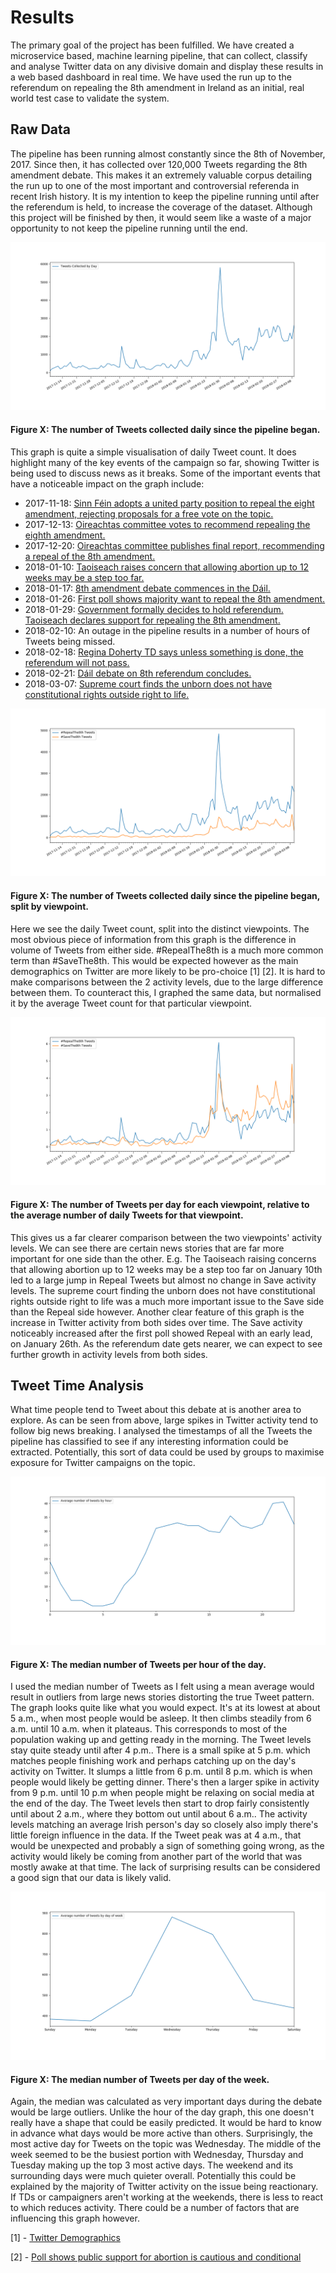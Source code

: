 # Results

The primary goal of the project has been fulfilled. We have created a microservice based, machine learning pipeline, that can collect, classify and analyse Twitter data on any divisive domain and display these results in a web based dashboard in real time. We have used the run up to the referendum on repealing the 8th amendment in Ireland as an initial, real world test case to validate the system.

## Raw Data
The pipeline has been running almost constantly since the 8th of November, 2017. Since then, it has collected over 120,000 Tweets regarding the 8th amendment debate. This makes it an extremely valuable corpus detailing the run up to one of the most important and controversial referenda in recent Irish history. It is my intention to keep the pipeline running until after the referendum is held, to increase the coverage of the dataset. Although this project will be finished by then, it would seem like a waste of a major opportunity to not keep the pipeline running until the end.

![daily_tweet_count](images/daily_tweet_count.png)
#### Figure X: The number of Tweets collected daily since the pipeline began.

This graph is quite a simple visualisation of daily Tweet count. It does highlight many of the key events of the campaign so far, showing Twitter is being used to discuss news as it breaks. Some of the important events that have a noticeable impact on the graph include:
* 2017-11-18: [Sinn Féin adopts a united party position to repeal the eight amendment, rejecting proposals for a free vote on the topic.](https://www.irishtimes.com/news/politics/sinn-f%C3%A9in-rejects-proposal-for-free-vote-on-eighth-amendment-1.3297287)
* 2017-12-13: [Oireachtas committee votes to recommend repealing the eighth amendment.](https://www.rte.ie/news/2017/1213/927010-eighth_amendment/)
* 2017-12-20: [Oireachtas committee publishes final report, recommending a repeal of the 8th amendment.](https://www.rte.ie/news/2017/1220/928633-eighth-amendment-committee/)
* 2018-01-10: [Taoiseach raises concern that allowing abortion up to 12 weeks may be a step too far.](https://www.irishtimes.com/news/politics/proposal-to-allow-abortion-up-to-12-weeks-may-be-a-step-too-far-taoiseach-1.3351057)
* 2018-01-17: [8th amendment debate commences in the Dáil.](https://www.rte.ie/news/2018/0117/933884-eighth_amendment/)
* 2018-01-26: [First poll shows majority want to repeal the 8th amendment.](https://www.irishtimes.com/news/politics/repeal-side-takes-early-lead-after-round-one-of-abortion-campaign-1.3368780)
* 2018-01-29: [Government formally decides to hold referendum. Taoiseach declares support for repealing the 8th amendment.](https://www.rte.ie/news/ireland/2018/0129/936851-cabinet-eighth-amendment/)
* 2018-02-10: An outage in the pipeline results in a number of hours of Tweets being missed.
* 2018-02-18: [Regina Doherty TD says unless something is done, the referendum will not pass.](https://www.rte.ie/news/health/2018/0218/941613-eighth-amendment/)
* 2018-02-21: [Dáil debate on 8th referendum concludes.](https://www.rte.ie/news/politics/2018/0221/942539-eighth-amendment-dail/)
* 2018-03-07: [Supreme court finds the unborn does not have constitutional rights outside right to life.](https://www.rte.ie/news/2018/0307/945560-supreme-court-rights-of-unborn/)

![daily_tweet_count_by_viewpoint](images/daily_tweet_count_by_viewpoint.png)
#### Figure X: The number of Tweets collected daily since the pipeline began, split by viewpoint.

Here we see the daily Tweet count, split into the distinct viewpoints. The most obvious piece of information from this graph is the difference in volume of Tweets from either side. #RepealThe8th is a much more common term than #SaveThe8th. This would be expected however as the main demographics on Twitter are more likely to be pro-choice [1] [2]. It is hard to make comparisons between the 2 activity levels, due to the large difference between them. To counteract this, I graphed the same data, but normalised it by the average Tweet count for that particular viewpoint.

![relative_daily_tweet_count_by_viewpoint](images/relative_daily_tweet_count_by_viewpoint.png)
#### Figure X: The number of Tweets per day for each viewpoint, relative to the average number of daily Tweets for that viewpoint.

This gives us a far clearer comparison between the two viewpoints' activity levels. We can see there are certain news stories that are far more important for one side than the other. E.g. The Taoiseach raising concerns that allowing abortion up to 12 weeks may be a step too far on January 10th led to a large jump in Repeal Tweets but almost no change in Save activity levels. The supreme court finding the unborn does not have constitutional rights outside right to life was a much more important issue to the Save side than the Repeal side however. Another clear feature of this graph is the increase in Twitter activity from both sides over time. The Save activity noticeably increased after the first poll showed Repeal with an early lead, on January 26th. As the referendum date gets nearer, we can expect to see further growth in activity levels from both sides.

## Tweet Time Analysis
What time people tend to Tweet about this debate at is another area to explore. As can be seen from above, large spikes in Twitter activity tend to follow big news breaking. I analysed the timestamps of all the Tweets the pipeline has classified to see if any interesting information could be extracted. Potentially, this sort of data could be used by groups to maximise exposure for Twitter campaigns on the topic.

![avg_tweet_count_by_hour](images/avg_tweet_count_by_hour.png)
#### Figure X: The median number of Tweets per hour of the day.

I used the median number of Tweets as I felt using a mean average would result in outliers from large news stories distorting the true Tweet pattern. The graph looks quite like what you would expect. It's at its lowest at about 5 a.m., when most people would be asleep. It then climbs steadily from 6 a.m. until 10 a.m. when it plateaus. This corresponds to most of the population waking up and getting ready in the morning. The Tweet levels stay quite steady until after 4 p.m.. There is a small spike at 5 p.m. which matches people finishing work and perhaps catching up on the day's activity on Twitter. It slumps a little from 6 p.m. until 8 p.m. which is when people would likely be getting dinner. There's then a larger spike in activity from 9 p.m. until 10 p.m when people might be relaxing on social media at the end of the day. The Tweet levels then start to drop fairly  consistently until about 2 a.m., where they bottom out until about 6 a.m.. The activity levels matching an average Irish person's day so closely also imply there's little foreign influence in the data. If the Tweet peak was at 4 a.m., that would be unexpected and probably a sign of something going wrong, as the activity would likely be coming from another part of the world that was mostly awake at that time. The lack of surprising results can be considered a good sign that our data is likely valid.

![avg_tweet_count_by_day_of_week](images/avg_tweet_count_by_day_of_week.png)
#### Figure X: The median number of Tweets per day of the week.

Again, the median was calculated as very important days during the debate would be large outliers. Unlike the hour of the day graph, this one doesn't really have a shape that could be easily predicted. It would be hard to know in advance what days would be more active than others. Surprisingly, the most active day for Tweets on the topic was Wednesday. The middle of the week seemed to be the busiest portion with Wednesday, Thursday and Tuesday making up the top 3 most active days. The weekend and its surrounding days were much quieter overall. Potentially this could be explained by the majority of Twitter activity on the issue being reactionary. If TDs or campaigners aren't working at the weekends, there is less to react to which reduces activity. There could be a number of factors that are influencing this graph however.


[1] - [Twitter Demographics](https://sproutsocial.com/insights/new-social-media-demographics/#twitter)

[2] - [Poll shows public support for abortion is cautious and conditional](https://www.irishtimes.com/news/social-affairs/poll-shows-public-support-for-abortion-is-cautious-and-conditional-1.2995696)
